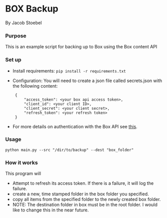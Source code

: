 # BOX Backup

By Jacob Stoebel

### Purpose

This is an example script for backing up to Box using the Box content API

### Set up

 * Install requirements: `pip install -r requirements.txt`
 * Configuration: You will need to create a json file called secrets.json with the following content:

        {
            "access_token": <your box api access token>,
            "client_id": <your client ID>,
            "client_secret": <your client secret>,
            "refresh_token": <your refresh token>
        }

 * For more details on authentication with the Box API see [this](https://www.google.com/url?sa=t&rct=j&q=&esrc=s&source=web&cd=1&ved=0ahUKEwjZ1obuj-TLAhXIuB4KHRDoDbwQFggdMAA&url=https%3A%2F%2Fdevelopers.box.com%2F&usg=AFQjCNEo1ZIH456h--L1cri3j8YcoF9TjQ&sig2=rs3pCNC-dnPhhNQmch_f2g).

### Usage

```
python main.py --src "/dir/to/backup" --dest "box_folder"
```

### How it works

This program will

 * Attempt to refresh its access token. If there is a failure, it will log the failure.
 * create a new, time stamped folder in the box folder you specified.
 * copy all items from the specified folder to the newly created box folder.
 * NOTE: The destination folder in box must be in the root folder. I would like to change this in the near future.
